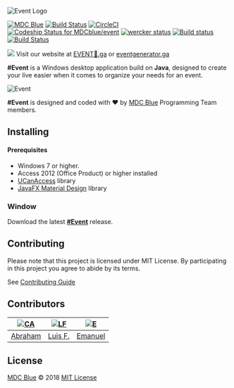 ![Event Logo](https://eventgenerator.ga/assets/images/event.png)

[![MDC Blue](https://mdc.blue/badge.svg)](https://github.com/mdcblue)
[![Build Status](https://img.shields.io/travis/MDCblue/event.svg?logo=travis)](https://travis-ci.org/MDCblue/event)
[![CircleCI](https://circleci.com/gh/MDCblue/event.svg?style=svg&circle-token=9e0b94449621dc7622993c997eca7dd8b9a03aba)](https://circleci.com/gh/MDCblue/event) 
[ ![Codeship Status for MDCblue/event](https://app.codeship.com/projects/0aff85f0-41b3-0136-0e71-221a7588f37b/status?branch=master)](https://app.codeship.com/projects/291411) [![wercker status](https://app.wercker.com/status/fd1125321cf888924167722e42e79700/s/master "wercker status")](https://app.wercker.com/project/byKey/fd1125321cf888924167722e42e79700) [![Build status](https://ci.appveyor.com/api/projects/status/3n8wnswx4gdptl9q?svg=true)](https://ci.appveyor.com/project/19cah/event) [![Build Status](https://semaphoreci.com/api/v1/19cah/event/branches/master/badge.svg)](https://semaphoreci.com/19cah/event)

<!-- [![wercker status](https://img.shields.io/wercker/ci/mdcblue/event.svg?logo=data%3Aimage%2Fpng%3Bbase64%2CiVBORw0KGgoAAAANSUhEUgAAAHEAAACCCAMAAABGptdVAAAAHlBMVEUAAAApreAzsuU4tuY4t%2Bo6uuk7uuo7ueo7uuv%2F%2F%2F%2Bfm%2FBmAAAACXRSTlMAGTJJYHaUscxFS9c9AAACcklEQVR4Ae2bwbLcKgxELUAS%2Bv8ffm%2FhVGoqXbHclkkmxVlfc4CWtZgrH19C89lW%2BsTif0yWCTVOdI1vzPjJWBFgfDD7igA%2F8fZqgIAXS2gE4MUS6jMA78UpHhd4e7lgVN%2BMU8GB8DbeCnB29G4WdITEqgPvpjZAk8SNFweY2hRB%2Fsqq4mwzv05FnOL50i%2BJ89dsXJgayzKItgnjVLplD7pXjLKd5uPs9WnwC8AtTlBxdZc0qBj4QqACzN9V5%2B%2BfihN0hJlrGQpJXhkwXgcYEEnEiY0gwLwRMLJGk4MyAixjxAGSxkP80mjHwRsRemUc1cZ%2BZdRq43hmVEi9kWAbt1HtHvLYGDd5bpzbuI1fUqvjJn%2Bi52zjNppzCG0Mkn%2FfuI3b2En%2Bzp7T%2Bom8aFzBNgJ8cghtDJJt3MZvNGqczIyxkcAfPOexiBknvsoYP7BFwr5ozAXEGH3hpeKXo2sd1sGlemIwhaeD3y0UHL8MdMQQEHEVio7hoL9EEQ46HK5ULxdKBGhx1YecoMGB17%2FukI4rYx4QqRUOUL2%2FK9fJ4DikcyOIwgEmyf2bqdUps8ORSikvhJ7%2BS60Rxo3r1xJhOzCwDxjlk3lv7mU8VUrcvSdFr3SeHve3rE%2BGV0YwG7YAQTCPOvmcsRNoTo%2B7TGEixMKkMgbxjD0bOrb0jfLto8Un%2FdYOY1CtIz%2BTJA72R%2BDZfWsEUWqZlbylpkDt4OlxvZjVziKLX6w3%2BJk%2BBF6y4%2Bkt%2FkZxTChOMKHWF0%2BwW40PH8bt5a8RRlxiC75eAdmu%2B8BjLP6IRZd%2BGARbfL2TCJCnOX4j1jid91FO3kc5jc9vPf8BpsKu9jwT6NEAAAAASUVORK5CYII%3D)](https://app.wercker.com/mdcblue/event/runs)-->

![](https://png.icons8.com/ios/16/000000/geography-filled.png) Visit our website at [EVENT🚀.ga](http://EVENT🚀.ga) or [eventgenerator.ga](https://eventgenerator.ga)

**\#Event** is a Windows desktop application build on **Java**, designed to create your live easier when it comes to organize your needs for an event.

![Event](https://eventgenerator.ga/assets/images/desktop.png)

**\#Event** is designed and coded with ❤️ by [MDC Blue](https://mdc.blue) Programming Team members.

## Installing

#### Prerequisites

* Windows 7 or higher.
* Access 2012 \(Office Product\) or higher installed
* [UCanAccess](http://ucanaccess.sourceforge.net/site.html) library
* [JavaFX Material Design](http://www.jfoenix.com/) library

### Window

Download the latest [**\#Event**](https://eventgenerator.ga/#download-section) release.

## Contributing

Please note that this project is licensed under MIT License. By participating in this project you agree to abide by its terms.

See [Contributing Guide](https://github.com/MDCblue/event/blob/master/.github/contribution-guidelines.md)

## Contributors

| [![CA](https://avatars3.githubusercontent.com/u/21347264?s=50&v=4)](https://github.com/19cah)                                | [![LF](https://avatars3.githubusercontent.com/u/34631500?s=50&v=4)](https://github.com/LuisRobaina)                          | [![E](https://avatars3.githubusercontent.com/u/27441517?s=50&v=4)](https://github.com/Jikiyama) |
| --- | --- | --- |
| [Abraham](https://github.com/19cah)                                                                                          | [Luis F.](https://github.com/LuisRobaina)                                                                                    | [Emanuel](https://github.com/Jikiyama) |

## License

[MDC Blue](https://github.com/MDCblue) © 2018 [MIT License](https://github.com/MDCblue/event/blob/master/LICENSE)

